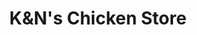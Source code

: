 ---
title: "K&N's Chicken Store"
url: /karachi/kundns-chicken-store-abul-hassan-isphani-road/
shop: Allgemein
---